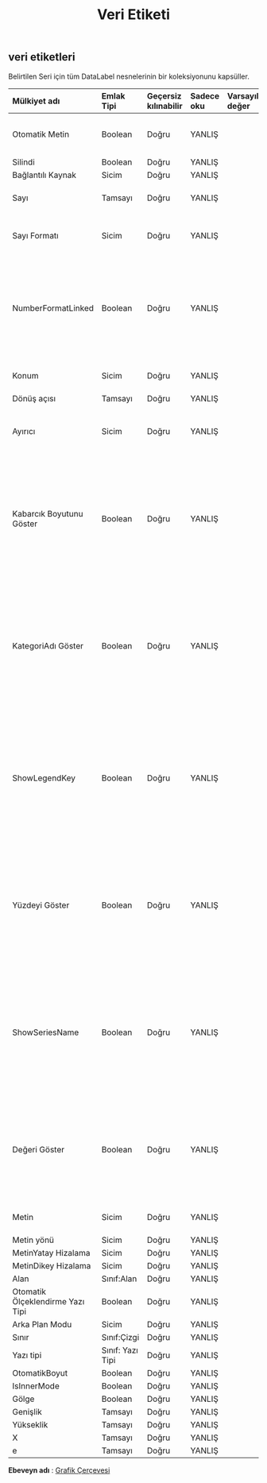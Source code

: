 ﻿---
title: Veri Etiketi
second_title: Aspose.Cells Cloud Documen
type: docs
url: /tr/specification/model/datalabels/
description: "Aspose.Cells Bulut modeli spesifikasyonu: DataLabels. Açma, oluşturma, düzenleme, bölme, birleştirme, karşılaştırma ve dönüştürme gibi özelliklerle Excel ve diğer elektronik tablo belgelerini zahmetsizce yönetin"
kwords: Excel, Office, Elektronik Tablo, Cloud REST API, DataLabels
weight: 50
---
## **veri etiketleri**

 Belirtilen Seri için tüm DataLabel nesnelerinin bir koleksiyonunu kapsüller.

| Mülkiyet adı| Emlak Tipi| Geçersiz kılınabilir| Sadece oku| Varsayılan değer| Tanım|
|:- |:- |:- |:- |:- |:- |
| Otomatik Metin| Boolean| Doğru| YANLIŞ||Metnin otomatik olarak oluşturulduğunu belirtir.|
| Silindi| Boolean| Doğru| YANLIŞ|||
| Bağlantılı Kaynak| Sicim| Doğru| YANLIŞ|||
| Sayı| Tamsayı| Doğru| YANLIŞ|| Yerleşik sayı biçimini alır ve ayarlar.|
| Sayı Formatı| Sicim| Doğru| YANLIŞ|| DataLabels nesnesinin biçim dizesini temsil eder.|
| NumberFormatLinked| Boolean| Doğru| YANLIŞ|| Sayı biçimi hücrelere bağlıysa doğrudur (böylece hücrelerde değiştiğinde sayı biçimi etiketlerde de değişir).|
| Konum| Sicim| Doğru| YANLIŞ|| Veri etiketinin konumunu temsil eder.|
| Dönüş açısı| Tamsayı| Doğru| YANLIŞ|||
| Ayırıcı| Sicim| Doğru| YANLIŞ|| Grafikteki veri etiketleri için kullanılan ayırıcı türünü alır veya ayarlar.|
| Kabarcık Boyutunu Göster| Boolean| Doğru| YANLIŞ|| Belirtilen grafiğin veri etiketi yüzde değeri görüntüleme davranışını temsil eder. True yüzde değerini görüntüler. Saklanacak yanlış.|
| KategoriAdı Göster| Boolean| Doğru| YANLIŞ|| Belirtilen grafiğin veri etiketi kategori adı görüntüleme davranışını temsil eder. Grafikteki veri etiketlerinin kategori adını görüntülemek için True. Saklanacak yanlış.|
| ShowLegendKey| Boolean| Doğru| YANLIŞ||Belirtilen grafiğin veri etiketi açıklaması anahtar görüntüleme davranışını temsil eder. Veri etiketi açıklama anahtarı görünür durumdaysa doğrudur.|
| Yüzdeyi Göster| Boolean| Doğru| YANLIŞ|| Belirtilen grafiğin veri etiketi yüzde değeri görüntüleme davranışını temsil eder. True yüzde değerini görüntüler. Saklanacak yanlış.|
| ShowSeriesName| Boolean| Doğru| YANLIŞ|| Grafikteki veri etiketleri için seri adı görüntüleme davranışını belirtmek üzere bir Boole değeri döndürür veya ayarlar. Dizi adını göstermek için True. Saklanacak yanlış.|
| Değeri Göster| Boolean| Doğru| YANLIŞ|| Belirtilen grafiğin veri etiketi değerleri görüntüleme davranışını temsil eder. True değerleri görüntüler. Saklanacak yanlış.|
| Metin| Sicim| Doğru| YANLIŞ|| Veri etiketinin metnini alır veya ayarlar.|
| Metin yönü| Sicim| Doğru| YANLIŞ|||
| MetinYatay Hizalama| Sicim| Doğru| YANLIŞ|||
| MetinDikey Hizalama| Sicim| Doğru| YANLIŞ|||
| Alan| Sınıf:Alan| Doğru| YANLIŞ|||
| Otomatik Ölçeklendirme Yazı Tipi| Boolean| Doğru| YANLIŞ|||
| Arka Plan Modu| Sicim| Doğru| YANLIŞ|||
| Sınır| Sınıf:Çizgi| Doğru| YANLIŞ|||
| Yazı tipi| Sınıf: Yazı Tipi| Doğru| YANLIŞ|||
| OtomatikBoyut| Boolean| Doğru| YANLIŞ|||
| IsInnerMode| Boolean| Doğru| YANLIŞ|||
| Gölge| Boolean| Doğru| YANLIŞ|||
| Genişlik| Tamsayı| Doğru| YANLIŞ|||
| Yükseklik| Tamsayı| Doğru| YANLIŞ|||
| X| Tamsayı| Doğru| YANLIŞ|||
| e| Tamsayı| Doğru| YANLIŞ|||

**Ebeveyn adı** : [Grafik Çerçevesi](/specification/model/chartframe)


